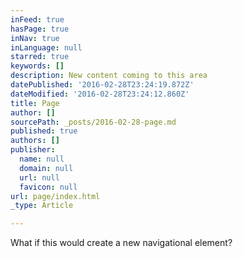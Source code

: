 ```yaml
---
inFeed: true
hasPage: true
inNav: true
inLanguage: null
starred: true
keywords: []
description: New content coming to this area
datePublished: '2016-02-28T23:24:19.872Z'
dateModified: '2016-02-28T23:24:12.860Z'
title: Page
author: []
sourcePath: _posts/2016-02-28-page.md
published: true
authors: []
publisher:
  name: null
  domain: null
  url: null
  favicon: null
url: page/index.html
_type: Article

---
```

What if this would create a new navigational element?